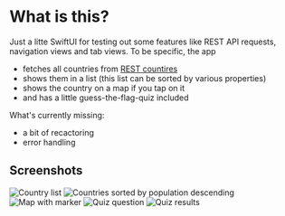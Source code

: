 # What is this?

Just a litte SwiftUI for testing out some features like REST API requests, navigation views and tab views. To be specific, the app

* fetches all countries from [REST countires](https://restcountries.com/)
* shows them in a list (this list can be sorted by various properties)
* shows the country on a map if you tap on it
* and has a little guess-the-flag-quiz included

What's currently missing:

* a bit of recactoring
* error handling

## Screenshots

![Country list](md_images/screen1.png)
![Countries sorted by population descending](md_images/screen2.png)
![Map with marker](md_images/screen5.png)
![Quiz question](md_images/screen3.png)
![Quiz results](md_images/screen4.png)
